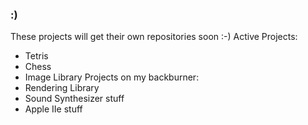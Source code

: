 ### :)

These projects will get their own repositories soon :-)
Active Projects:
  - Tetris
  - Chess
  - Image Library
Projects on my backburner:
  - Rendering Library
  - Sound Synthesizer stuff
  - Apple IIe stuff
